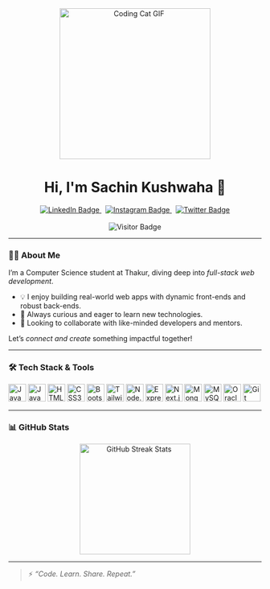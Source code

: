 <div align="center">
  <img src="assets/catvdo.gif" alt="Coding Cat GIF" width="300" />
</div>


<h1 align="center">Hi, I'm Sachin Kushwaha 👋</h1>

<div align="center">
  <a href="https://linkedin.com/in/sachin624k" target="_blank">
    <img src="https://img.shields.io/badge/LinkedIn-0A66C2?style=for-the-badge&logo=linkedin&logoColor=white" alt="LinkedIn Badge"/>
  </a>&nbsp;
  <a href="https://instagram.com/sachin624k" target="_blank">
    <img src="https://img.shields.io/badge/Instagram-E4405F?style=for-the-badge&logo=instagram&logoColor=white" alt="Instagram Badge"/>
  </a>
  </a>&nbsp;
  <a href="https://twitter.com/sachin624k" target="_blank">
    <img src="https://img.shields.io/badge/Twitter-1DA1F2?style=for-the-badge&logo=twitter&logoColor=white" alt="Twitter Badge"/>
  </a>
  
</div>

<br/>

<div align="center">
  <img src="https://komarev.com/ghpvc/?username=sachin624k&label=Profile%20views&color=0e75b6&style=flat" alt="Visitor Badge"/>
</div>

---

### 👨‍💻 About Me

I’m a Computer Science student at Thakur, diving deep into *full-stack web development*.

- 💡 I enjoy building real-world web apps with dynamic front-ends and robust back-ends.  
- 🚀 Always curious and eager to learn new technologies.  
- 🤝 Looking to collaborate with like-minded developers and mentors.

Let’s *connect and create* something impactful together!

---

### 🛠 Tech Stack & Tools

<div align="left">
  <img src="https://cdn.jsdelivr.net/gh/devicons/devicon/icons/javascript/javascript-original.svg" height="35" alt="JavaScript" />
  <img src="https://cdn.jsdelivr.net/gh/devicons/devicon/icons/java/java-original.svg" height="35" alt="Java" />
  <img src="https://cdn.jsdelivr.net/gh/devicons/devicon/icons/html5/html5-original.svg" height="35" alt="HTML5" />
  <img src="https://cdn.jsdelivr.net/gh/devicons/devicon/icons/css3/css3-original.svg" height="35" alt="CSS3" />
  <img src="https://cdn.jsdelivr.net/gh/devicons/devicon/icons/bootstrap/bootstrap-plain.svg" height="35" alt="Bootstrap" />
  <img src="https://img.icons8.com/color/48/000000/tailwindcss.png" height="35" alt="Tailwind CSS" />
  <img src="https://cdn.jsdelivr.net/gh/devicons/devicon/icons/nodejs/nodejs-original.svg" height="35" alt="Node.js" />
  <img src="https://cdn.jsdelivr.net/gh/devicons/devicon/icons/express/express-original.svg" height="35" alt="Express.js" />
  <img src="https://cdn.jsdelivr.net/gh/devicons/devicon/icons/nextjs/nextjs-original.svg" height="35" alt="Next.js" />
  <img src="https://cdn.jsdelivr.net/gh/devicons/devicon/icons/mongodb/mongodb-original.svg" height="35" alt="MongoDB" />
  <img src="https://cdn.jsdelivr.net/gh/devicons/devicon/icons/mysql/mysql-original.svg" height="35" alt="MySQL" />
  <img src="https://cdn.jsdelivr.net/gh/devicons/devicon/icons/oracle/oracle-original.svg" height="35" alt="Oracle" />
  <img src="https://cdn.jsdelivr.net/gh/devicons/devicon/icons/git/git-original.svg" height="35" alt="Git" />
</div>

---

### 📊 GitHub Stats

<div align="center">
  <img src="https://streak-stats.demolab.com?user=sachin624k&theme=dark&hide_border=false&border_radius=5" height="220" alt="GitHub Streak Stats" />
</div>

---

> ⚡ *“Code. Learn. Share. Repeat.”*
